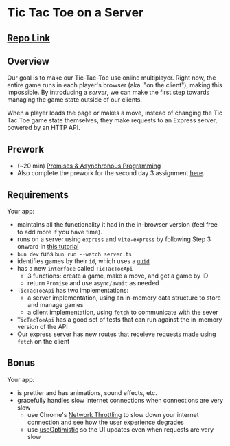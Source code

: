 # Tic Tac Toe on a Server

## [Repo Link](https://github.com/fractal-bootcamp/assignment-3-databases)

## Overview

Our goal is to make our Tic-Tac-Toe use online multiplayer. Right now, the entire game runs
in each player's browser (aka. "on the client"), making this impossible. By introducing a _server_,
we can make the first step towards managing the game state outside of our clients.

When a player loads the page or makes a move, instead of changing the Tic Tac Toe game state
themselves, they make requests to an Express server, powered by an HTTP API.

## Prework
- (~20 min) [Promises & Asynchronous Programming](https://eloquentjavascript.net/11_async.html)
- Also complete the prework for the second day 3 assignment [here](./3-databases.md).


## Requirements

Your app:
 - maintains all the functionality it had in the in-browser version (feel free to add more if you have time).
 - runs on a server using `express` and `vite-express` by following Step 3 onward in 
 [this tutorial](https://github.com/szymmis/vite-express?tab=readme-ov-file#fresh-setup-with-create-vite)
 - `bun dev` runs `bun run --watch server.ts`
 - identifies games by their `id`, which uses a [`uuid`](https://www.npmjs.com/package/uuid)
 - has a new `interface` called `TicTacToeApi` 
    - 3 functions: create a game, make a move, and get a game by ID
    - return `Promise` and use `async/await` as needed
 - `TicTacToeApi` has two implementations:
    - a server implementation, using an in-memory data structure to store and manage games
    - a client implementation, using [`fetch`](https://developer.mozilla.org/en-US/docs/Web/API/Fetch_API) to 
    communicate with the sever
 - `TicTacToeApi` has a good set of tests that can run against the in-memory version of the API
 - Our express server has new routes that receieve requests made
 using `fetch` on the client

 ## Bonus
 Your app:
- is prettier and has animations, sound effects, etc.
- gracefully handles slow internet connections when connections are very slow
    - use Chrome's [Network Throttling](https://www.debugbear.com/blog/chrome-devtools-network-throttling) to slow down your internet connection and see how the user experience degrades
    - use [useOptimistic](https://react.dev/reference/react/useOptimistic) so the UI updates even when requests are very slow